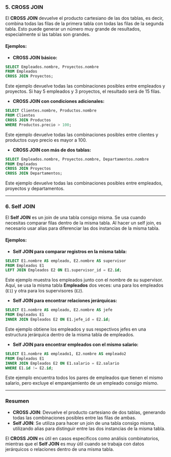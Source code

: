 
### 5. **CROSS JOIN**

El **CROSS JOIN** devuelve el producto cartesiano de las dos tablas, es decir, combina todas las filas de la primera tabla con todas las filas de la segunda tabla. Esto puede generar un número muy grande de resultados, especialmente si las tablas son grandes.

#### Ejemplos:

- **CROSS JOIN básico:**

```sql
SELECT Empleados.nombre, Proyectos.nombre
FROM Empleados
CROSS JOIN Proyectos;
```
Este ejemplo devuelve todas las combinaciones posibles entre empleados y proyectos. Si hay 5 empleados y 3 proyectos, el resultado será de 15 filas.

- **CROSS JOIN con condiciones adicionales:**

```sql
SELECT Clientes.nombre, Productos.nombre
FROM Clientes
CROSS JOIN Productos
WHERE Productos.precio > 100;
```
Este ejemplo devuelve todas las combinaciones posibles entre clientes y productos cuyo precio es mayor a 100.

- **CROSS JOIN con más de dos tablas:**

```sql
SELECT Empleados.nombre, Proyectos.nombre, Departamentos.nombre
FROM Empleados
CROSS JOIN Proyectos
CROSS JOIN Departamentos;
```
Este ejemplo devuelve todas las combinaciones posibles entre empleados, proyectos y departamentos.

---

### 6. **Self JOIN**

El **Self JOIN** es un join de una tabla consigo misma. Se usa cuando necesitas comparar filas dentro de la misma tabla. Al hacer un self join, es necesario usar alias para diferenciar las dos instancias de la misma tabla.

#### Ejemplos:

- **Self JOIN para comparar registros en la misma tabla:**

```sql
SELECT E1.nombre AS empleado, E2.nombre AS supervisor
FROM Empleados E1
LEFT JOIN Empleados E2 ON E1.supervisor_id = E2.id;
```
Este ejemplo muestra los empleados junto con el nombre de su supervisor. Aquí, se usa la misma tabla **Empleados** dos veces: una para los empleados (`E1`) y otra para los supervisores (`E2`).

- **Self JOIN para encontrar relaciones jerárquicas:**

```sql
SELECT E1.nombre AS empleado, E2.nombre AS jefe
FROM Empleados E1
INNER JOIN Empleados E2 ON E1.jefe_id = E2.id;
```
Este ejemplo obtiene los empleados y sus respectivos jefes en una estructura jerárquica dentro de la misma tabla de empleados.

- **Self JOIN para encontrar empleados con el mismo salario:**

```sql
SELECT E1.nombre AS empleado1, E2.nombre AS empleado2
FROM Empleados E1
INNER JOIN Empleados E2 ON E1.salario = E2.salario
WHERE E1.id != E2.id;
```
Este ejemplo encuentra todos los pares de empleados que tienen el mismo salario, pero excluye el emparejamiento de un empleado consigo mismo.

---

### Resumen

- **CROSS JOIN**: Devuelve el producto cartesiano de dos tablas, generando todas las combinaciones posibles entre las filas de ambas.
- **Self JOIN**: Se utiliza para hacer un join de una tabla consigo misma, utilizando alias para distinguir entre las dos instancias de la misma tabla.

El **CROSS JOIN** es útil en casos específicos como análisis combinatorios, mientras que el **Self JOIN** es muy útil cuando se trabaja con datos jerárquicos o relaciones dentro de una misma tabla.
